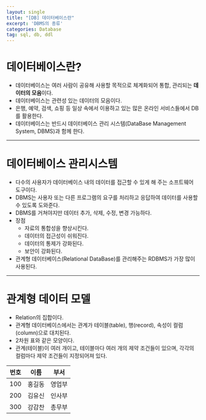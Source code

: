 ```yaml
---
layout: single
title: "[DB] 데이터베이스란"
excerpt: 'DBMS의 종류'
categories: Database
tag: sql, db, ddl
---
```


# 데이터베이스란?
- 데이터베이스는 여러 사람이 공유해 사용할 목적으로 체계화되어 통합, 관리되는 **데이터의 모음**이다.
- 데이터베이스는 관련성 있는 데이터의 모음이다.
- 은행, 예약, 검색, 쇼핑 등 일상 속에서 이용하고 있는 많은 온라인 서비스들에서 DB를 활용한다.
- 데이터베이스는 반드시 데이터베이스 관리 시스템(DataBase Management System, DBMS)과 함께 한다.

---

# 데이터베이스 관리시스템
- 다수의 사용자가 데이터베이스 내의 데이터를 접근할 수 있게 해 주는 소프트웨어 도구이다.
- DBMS는 사용자 또는 다른 프로그램의 요구를 처리하고 응답하여 데이터를 사용할 수 있도록 도와준다.
- DBMS를 거쳐야지만 데이터 추가, 삭제, 수정, 변경 가능하다.
- 장점
    - 자료의 통합성을 향상시킨다.
    - 데이터의 접근성이 쉬워진다.
    - 데이터의 통제가 강화된다.
    - 보안이 강화된다.
- 관계형 데이터베이스(Relational DataBase)를 관리해주는 RDBMS가 가장 많이 사용된다.

---

# 관계형 데이터 모델
- Relation의 집합이다.
- 관계형 데이터베이스에서는 관계가 테이블(table), 행(record), 속성이 컬럼(column)으로 대치된다.
- 2차원 표와 같은 모양이다.
- 관계(테이블)이 여러 개이고, 테이블마다 여러 개의 제약 조건들이 있으며, 각각의 컬럼마다 제약 조건들이 지정되어져 있다.

| 번호 | 이름 | 부서 |
| --- | --- | --- |
| 100 | 홍길동 | 영업부 |
| 200 | 김유신 | 인사부 |
| 300 | 강감찬 | 총무부 |

